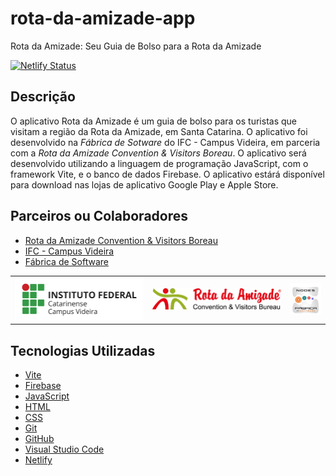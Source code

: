 # rota-da-amizade-app
Rota da Amizade: Seu Guia de Bolso para a Rota da Amizade

[![Netlify Status](https://api.netlify.com/api/v1/badges/3375ef0a-0b89-4d7b-b8cd-844604c27752/deploy-status)](https://app.netlify.com/sites/rotadaamizadeapp/deploys)

## Descrição
O aplicativo Rota da Amizade é um guia de bolso para os turistas que visitam a região da Rota da Amizade, em Santa Catarina. O aplicativo foi desenvolvido na *Fábrica de Sotware* do IFC - Campus Videira, em parceria com a *Rota da Amizade Convention & Visitors Boreau*. O aplicativo será desenvolvido utilizando a linguagem de programação JavaScript, com o framework Vite, e o banco de dados Firebase. O aplicativo estárá disponível para download nas lojas de aplicativo Google Play e Apple Store.

## Parceiros ou Colaboradores

- [Rota da Amizade Convention & Visitors Boreau](https://rotadaamizade.com.br/)
- [IFC - Campus Videira](https://videira.ifc.edu.br/)
- [Fábrica de Software](https://fabricadesoftware.ifc.edu.br/)

| | | |
| --- | --- | --- |
| ![IFC - Campus Videira](util/images/ifc.png) | ![Rota da Amizade Convention & Visitors Boreau](util/images/rota.png) | ![Fábrica de Software](util/images/fabrica.jpeg) |

## Tecnologias Utilizadas

- [Vite](https://vitejs.dev/)
- [Firebase](https://firebase.google.com/)
- [JavaScript](https://developer.mozilla.org/pt-BR/docs/Web/JavaScript)
- [HTML](https://developer.mozilla.org/pt-BR/docs/Web/HTML)
- [CSS](https://developer.mozilla.org/pt-BR/docs/Web/CSS)
- [Git](https://git-scm.com/)
- [GitHub](https://github.com/fabricioifc/rota-da-amizade-app)
- [Visual Studio Code](https://code.visualstudio.com/)
- [Netlify](https://www.netlify.com/)